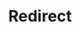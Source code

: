 ﻿---
layout: src/layouts/Redirect.astro
title: Redirect
redirect: /docs/packaging-applications/package-repositories/guides/container-registries/docker-hub
pubDate:  2023-01-01
navSearch: false
navSitemap: false
navMenu: false
---
